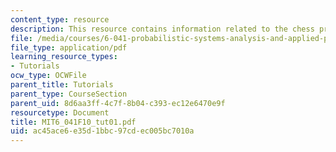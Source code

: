 ```yaml
---
content_type: resource
description: This resource contains information related to the chess problem.
file: /media/courses/6-041-probabilistic-systems-analysis-and-applied-probability-fall-2010/ac45ace6e35d1bbc97cdec005bc7010a_MIT6_041F10_tut01.pdf
file_type: application/pdf
learning_resource_types:
- Tutorials
ocw_type: OCWFile
parent_title: Tutorials
parent_type: CourseSection
parent_uid: 8d6aa3ff-4c7f-8b04-c393-ec12e6470e9f
resourcetype: Document
title: MIT6_041F10_tut01.pdf
uid: ac45ace6-e35d-1bbc-97cd-ec005bc7010a
---
```


